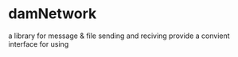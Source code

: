 # damNetwork
a library for message & file sending and reciving
provide a convient interface for using
